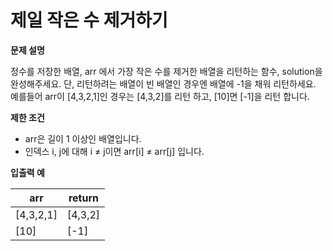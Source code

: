 # 제일 작은 수 제거하기

**문제 설명**

정수를 저장한 배열, arr 에서 가장 작은 수를 제거한 배열을 리턴하는 함수, solution을 완성해주세요. 단, 리턴하려는 배열이 빈 배열인 경우엔 배열에 -1을 채워 리턴하세요. 예를들어 arr이 [4,3,2,1]인 경우는 [4,3,2]를 리턴 하고, [10]면 [-1]을 리턴 합니다.

**제한 조건**

- arr은 길이 1 이상인 배열입니다.   
- 인덱스 i, j에 대해 i ≠ j이면 arr[i] ≠ arr[j] 입니다.

**입출력 예**

arr|	return
---|---
[4,3,2,1]|	[4,3,2]
[10]|	[-1]
